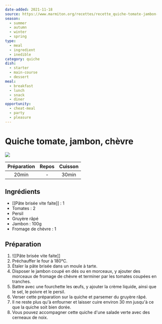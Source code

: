 ```yaml
---
date-added: 2021-11-18
source: https://www.marmiton.org/recettes/recette_quiche-tomate-jambon-chevre_32961.aspx
season:
  - summer
  - autumn
  - winter
  - spring
type:
  - meal
  - ingredient
  - inedible
category: quiche
dish:
  - starter
  - main-course
  - dessert
meal:
  - breakfast
  - lunch
  - snack
  - diner
opportunity:
  - cheat-meal
  - party
  - pleasure
---
```


# Quiche tomate, jambon, chèvre

![](images/Quiche%20tomate,%20jambon,%20chèvre.jpg)

| Préparation | Repos | Cuisson |
|:-----------:|:-----:|:-------:|
|    20min    |   -   |  30min  |

## Ingrédients

- [[Pâte brisée vite faite]] : 1
- Tomates : 2
- Persil
- Gruyère râpé
- Jambon : 100g
- Fromage de chèvre : 1

## Préparation

1. ![[Pâte brisée vite faite]]
2. Préchauffer le four à 180°C.
3. Étaler la pâte brisée dans un moule à tarte.
4. Disposer le jambon coupé en dés ou en morceaux, y ajouter des morceaux de fromage de chèvre et terminer par les tomates coupées en tranches.
4. Battre avec une fourchette les œufs, y ajouter la crème liquide, ainsi que le sel, le poivre et le persil.
5. Verser cette préparation sur la quiche et parsemer du gruyère râpé.
6. Il ne reste plus qu'à enfourner et laisser cuire environ 30 mn jusqu'à ce que la quiche soit bien dorée.
7. Vous pouvez accompagner cette quiche d'une salade verte avec des cerneaux de noix.
